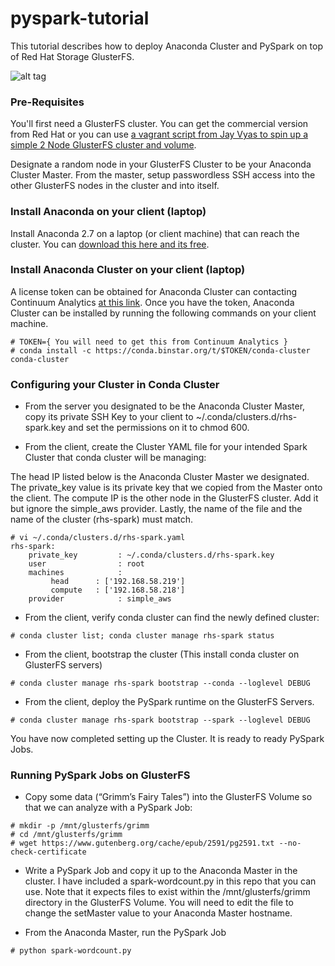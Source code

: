 # pyspark-tutorial

This tutorial describes how to  deploy Anaconda Cluster and PySpark on top of Red Hat Storage GlusterFS.

![alt tag](https://raw.githubusercontent.com/wattsteve/pyspark-tutorial/master/solution.png)

### Pre-Requisites

You'll first need a GlusterFS cluster. You can get the commercial version from Red Hat or you can use [a vagrant script from Jay Vyas to spin up a simple 2 Node GlusterFS cluster and volume](https://forge.gluster.org/vagrant/fedora19-gluster/blobs/master/vagrant-gluster-examples/README). 

Designate a random node in your GlusterFS Cluster to be your Anaconda Cluster Master. From the master, setup passwordless SSH access into the other GlusterFS nodes in the cluster and into itself.

### Install Anaconda on your client (laptop)

Install Anaconda 2.7 on a laptop (or client machine) that can reach the cluster. You can [download this here and its free](https://store.continuum.io/cshop/anaconda/).

### Install Anaconda Cluster on your client (laptop)

A license token can be obtained for Anaconda Cluster can contacting Continuum Analytics [at this link](http://continuum.io/anaconda-cluster). Once you have the token, Anaconda Cluster can be installed by running the following commands on your client machine.

```
# TOKEN={ You will need to get this from Continuum Analytics }
# conda install -c https://conda.binstar.org/t/$TOKEN/conda-cluster conda-cluster
```

### Configuring your Cluster in Conda Cluster
 
* From the server you designated to be the Anaconda Cluster Master, copy its private SSH Key to your client to  ~/.conda/clusters.d/rhs-spark.key and set the permissions on it to chmod 600.

* From the client, create the Cluster YAML file for your intended Spark Cluster that conda cluster will be managing:

The head IP listed below is the Anaconda Cluster Master we designated. The private_key value is its private key that we copied from the Master onto the client. The compute IP is the other node in the GlusterFS cluster. Add it but ignore the simple_aws provider. Lastly, the name of the file and the name of the cluster (rhs-spark) must match.

```
# vi ~/.conda/clusters.d/rhs-spark.yaml 
rhs-spark:
    private_key         : ~/.conda/clusters.d/rhs-spark.key
    user                : root
    machines            :
         head      : ['192.168.58.219']
         compute   : ['192.168.58.218']
    provider            : simple_aws
```

* From the client, verify conda cluster can find the newly defined cluster:

`# conda cluster list; conda cluster manage rhs-spark status`

* From the client, bootstrap the cluster (This install conda cluster on GlusterFS servers)

`# conda cluster manage rhs-spark bootstrap --conda --loglevel DEBUG`

* From the client, deploy the PySpark runtime on the GlusterFS Servers.

`# conda cluster manage rhs-spark bootstrap --spark --loglevel DEBUG` 

You have now completed setting up the Cluster. It is ready to ready PySpark Jobs.

### Running PySpark Jobs on GlusterFS

* Copy some data (“Grimm’s Fairy Tales”) into the GlusterFS Volume so that we can analyze with a PySpark Job:

```
# mkdir -p /mnt/glusterfs/grimm
# cd /mnt/glusterfs/grimm
# wget https://www.gutenberg.org/cache/epub/2591/pg2591.txt --no-check-certificate
```

* Write a PySpark Job and copy it up to the Anaconda Master in the cluster. I have included a spark-wordcount.py in this repo that you can use. Note that it expects files to exist within the /mnt/glusterfs/grimm directory in the GlusterFS Volume. You will need to edit the file to change the setMaster value to your Anaconda Master hostname.

* From the Anaconda Master, run the PySpark Job

`# python spark-wordcount.py`
